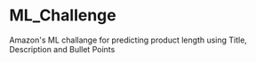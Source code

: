 # ML_Challenge
Amazon's ML challange for predicting product length using Title, Description and Bullet Points
